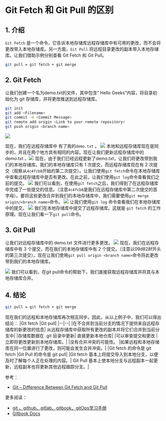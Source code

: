 #  Git Fetch 和 Git Pull 的区别



## 1. 介绍
`Git Fetch` 是一个命令，它告诉本地存储库远程存储库中有可用的更改，而不会将更改带入本地存储库。另一方面，`Git Pull` 将远程目录更改的副本带入本地存储库。让我们借助示例分别查看 Git Fetch 和 Git Pull。

```bash
git pull = git fetch + git merge
```

## 2. Git Fetch 
让我们创建一个名为demo.txt的文件，其中包含“ Hello Geeks”内容，将目录初始化为 git 存储库，并将更改推送到远程存储库。

```bash
git init
git add <Filename>
git commit -m <Commit Message>
git remote add origin <Link to your remote repository>
git push origin <branch name>
```
![](https://img-blog.csdnimg.cn/ef6236fd893648ccac0865a5c6b2218f.png)

现在，我们在远程存储库中 有了我的`demo.txt` 。
![](https://img-blog.csdnimg.cn/d6887c0bfd66444d9364c5e78985fad7.png)
本地和远程存储库现在是同步的，并且在两个地方具有相同的内容。现在让我们更新远程存储库中的 demo.txt 。![](https://img-blog.csdnimg.cn/ad8ebd71e4c742d19fa2655ea5086acb.png)
现在，由于我们已经远程更新了demo.txt，让我们将更改带到我们的本地存储库。我们的本地存储库只有 1 次提交，而远程存储库现在有 2 次提交（观察从`4c4fcb8`开始的第二次提交）。让我们使用`git fetch`命令在本地存储库中查看远程存储库中是否有更改。在此之前，让我们使用`git log`命令查看我们之前的提交。
![](https://img-blog.csdnimg.cn/e2f883a65ba44c91be01fbad8d21984b.png)
我们可以看到，在使用`git fetch`之后，我们得到了在远程存储库中完成了一些提交的信息。（注意`4c4fcb8`是我们在远程存储库中第二次提交的首字母）。要将这些更改合并到我们的本地存储库中，我们需要使用`git merge origin/<branch name>`命令。 
![](https://img-blog.csdnimg.cn/f68211fc5dde4251a2c2db814d4ca0c3.png)
让我们使用`git log` 命令查看我们在本地存储库中的提交。
![](https://img-blog.csdnimg.cn/c5109e817ed441519ccf28bc256c17d4.png)
我们在本地存储库中提交了远程存储库。这就是 `git fetch` 的工作原理。现在让我们看一下`git pull`命令。

## 3. Git Pull
让我们对远程存储库中的 demo.txt 文件进行更多更改。
![](https://img-blog.csdnimg.cn/7a0f8a5b668046bcb16cd71e484cb16c.png)
现在，我们在远程存储库中有 3 个提交，而在我们的本地存储库中有 2 个提交。（注意以09d828f开头的第三次提交）。现在让我们使用`git pull origin <branch name>`命令将此更改带到我们的本地存储库。

![](https://img-blog.csdnimg.cn/aa922456e3594f388487d8a89a94ac26.png)
我们可以看到，在git pull命令的帮助下，我们直接获取远程存储库并将其与本地存储库合并。


## 4. 结论


```bash
git pull = git fetch + git merge
```
现在我们的远程和本地存储库再次相互同步。因此，从以上例子中，我们可以得出结论：
|Git fetch |Git pull|
|--|--|
|在不合并到当前分支的情况下提供来自远程存储库的新更改的信息|	从远程存储库中获取所有更改的副本并将它们合并到当前分支中|
|存储库数据在 .git 目录中更新|	直接更新本地仓库|
|可以审查提交和更改	|立即将更改更新到本地存储库。|
|没有合并冲突的可能性。	|如果远程和本地存储库在同一位置进行了更改，则可能会发生合并冲突。|
|Git fetch 的命令是 git fetch<remote>	|Git Pull 的命令是 git pull<remote><branch>|
|Git fetch 基本上将提交导入到本地分支，以便及时了解每个人正在处理的内容。|	Git Pull 基本上使本地分支与远程副本一起更新，远程副本也将更新其他远程跟踪分支。|


参考：
- [Git – Difference Between Git Fetch and Git Pull](https://www.geeksforgeeks.org/git-difference-between-git-fetch-and-git-pull/?ref=rp)

更多阅读：
- [git 、github、gitlab、gitbook、gitOps学习手册](https://ghostwritten.blog.csdn.net/article/details/121107739)
- [Gitbook Docs](https://smoothies.com.cn/gitbook-docs/Overview.html)
